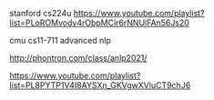 
stanford cs224u
https://www.youtube.com/playlist?list=PLoROMvodv4rObpMCir6rNNUlFAn56Js20

cmu cs11-711 advanced nlp

http://phontron.com/class/anlp2021/

https://www.youtube.com/playlist?list=PL8PYTP1V4I8AYSXn_GKVgwXVluCT9chJ6
